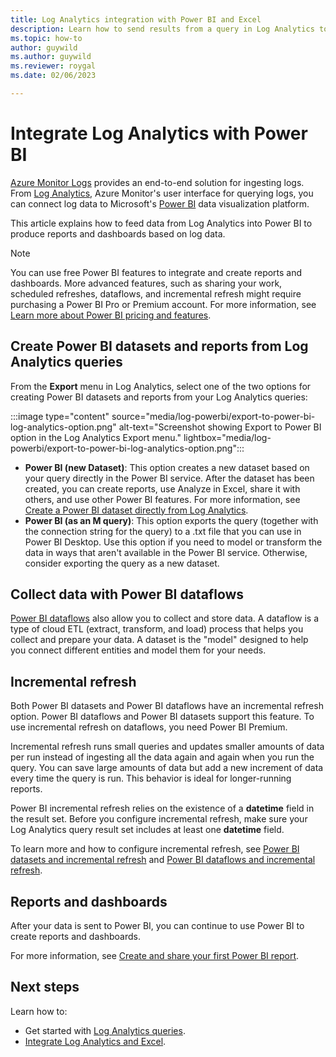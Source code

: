 ```yaml
---
title: Log Analytics integration with Power BI and Excel
description: Learn how to send results from a query in Log Analytics to Power BI.
ms.topic: how-to
author: guywild
ms.author: guywild
ms.reviewer: roygal
ms.date: 02/06/2023

---
```

# Integrate Log Analytics with Power BI

[Azure Monitor Logs](../logs/data-platform-logs.md) provides an end-to-end solution for ingesting logs. From [Log Analytics](../data-platform.md), Azure Monitor's user interface for querying logs, you can connect log data to Microsoft's [Power BI](https://powerbi.microsoft.com/) data visualization platform. 

This article explains how to feed data from Log Analytics into Power BI to produce reports and dashboards based on log data.

> [!NOTE]
> You can use free Power BI features to integrate and create reports and dashboards. More advanced features, such as sharing your work, scheduled refreshes, dataflows, and incremental refresh might require purchasing a Power BI Pro or Premium account. For more information, see [Learn more about Power BI pricing and features](https://powerbi.microsoft.com/pricing/).

## Create Power BI datasets and reports from Log Analytics queries

From the **Export** menu in Log Analytics, select one of the two options for creating Power BI datasets and reports from your Log Analytics queries:

:::image type="content" source="media/log-powerbi/export-to-power-bi-log-analytics-option.png" alt-text="Screenshot showing Export to Power BI option in the Log Analytics Export menu." lightbox="media/log-powerbi/export-to-power-bi-log-analytics-option.png":::
 
- **Power BI (new Dataset)**: This option creates a new dataset based on your query directly in the Power BI service. After the dataset has been created, you can create reports, use Analyze in Excel, share it with others, and use other Power BI features. For more information, see [Create a Power BI dataset directly from Log Analytics](/power-bi/connect-data/create-dataset-log-analytics).
- **Power BI (as an M query)**: This option exports the query (together with the connection string for the query) to a .txt file that you can use in Power BI Desktop. Use this option if you need to model or transform the data in ways that aren't available in the Power BI service. Otherwise, consider exporting the query as a new dataset.

## Collect data with Power BI dataflows

[Power BI dataflows](/power-bi/service-dataflows-overview) also allow you to collect and store data. A dataflow is a type of cloud ETL (extract, transform, and load) process that helps you collect and prepare your data. A dataset is the "model" designed to help you connect different entities and model them for your needs.

## Incremental refresh

Both Power BI datasets and Power BI dataflows have an incremental refresh option. Power BI dataflows and Power BI datasets support this feature. To use incremental refresh on dataflows, you need Power BI Premium.

Incremental refresh runs small queries and updates smaller amounts of data per run instead of ingesting all the data again and again when you run the query. You can save large amounts of data but add a new increment of data every time the query is run. This behavior is ideal for longer-running reports.

Power BI incremental refresh relies on the existence of a **datetime** field in the result set. Before you configure incremental refresh, make sure your Log Analytics query result set includes at least one **datetime** field.

To learn more and how to configure incremental refresh, see [Power BI datasets and incremental refresh](/power-bi/service-premium-incremental-refresh) and [Power BI dataflows and incremental refresh](/power-bi/service-dataflows-incremental-refresh).

## Reports and dashboards

After your data is sent to Power BI, you can continue to use Power BI to create reports and dashboards.

For more information, see [Create and share your first Power BI report](/training/modules/build-your-first-power-bi-report/).

## Next steps

Learn how to:
- Get started with [Log Analytics queries](./log-query-overview.md).
- [Integrate Log Analytics and Excel](log-excel.md).
